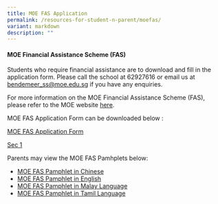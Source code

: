 ```yaml
---
title: MOE FAS Application
permalink: /resources-for-student-n-parent/moefas/
variant: markdown
description: ""
---
```

#### MOE Financial Assistance Scheme (FAS) 

Students who require financial assistance are to download and fill in the application form.  Please call the school at 62927616 or email us at bendemeer_ss@moe.edu.sg if you have any enquiries.

For more information on the MOE Financial Assistance Scheme (FAS), please refer to the MOE website <a target="_blank" href="https://www.moe.gov.sg/financial-matters/financial-assistance">here</a>.

MOE FAS Application Form can be downloaded below :

[MOE FAS Application Form](/files/Forparents/Moefas/2024_MOE_FAS_ApplicationForm.pdf)

[Sec 1](/files/Forparents/Booklists/booklist_2024_sec1.pdf)

Parents may view the MOE FAS Pamhplets below:
* [MOE FAS Pamphlet in Chinese](/files/Forparents/Moefas/MOE_FASpamphlet_CL.pdf)
* [MOE FAS Pamphlet in English](/files/Forparents/Moefas/MOE_FASpamphlet_EL.pdf)
* [MOE FAS Pamphlet in Malay Language](/files/Forparents/Moefas/MOE_FASpamphlet_ML.pdf)
* [MOE FAS Pamphlet in Tamil Language](/files/Forparents/Moefas/MOE_FASpamphlet_TL.pdf)